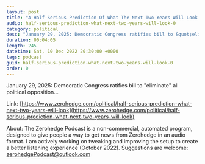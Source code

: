 ```yaml
---
layout: post
title: "A Half-Serious Prediction Of What The Next Two Years Will Look Like"
audio: half-serious-prediction-what-next-two-years-will-look-0
category: political
desc: "January 29, 2025: Democratic Congress ratifies bill to &quot;eliminate&quot; all political opposition..."
duration: 00:04:05
length: 245
datetime: Sat, 10 Dec 2022 20:30:00 +0000
tags: podcast
guid: half-serious-prediction-what-next-two-years-will-look-0
order: 0
---
```

January 29, 2025: Democratic Congress ratifies bill to &quot;eliminate&quot; all political opposition...

Link: [https://www.zerohedge.com/political/half-serious-prediction-what-next-two-years-will-look](https://www.zerohedge.com/political/half-serious-prediction-what-next-two-years-will-look)

About: The Zerohedge Podcast is a non-commercial, automated program, designed to give people a way to get news from Zerohedge in an audio format.  I am actively working on tweaking and improving the setup to create a better listening experience (October 2022).  Suggestions are welcome: [zerohedgePodcast@outlook.com](mailto:zerohedgePodcast@outlook.com)
